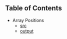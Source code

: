 ## Table of Contents
- Array Positions
	- [src](./src/ArrayPositions.c)
	- [output](./src/outputTXT/ArrayPositions.txt)
